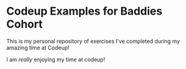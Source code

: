 # Codeup Examples for Baddies Cohort

This is my personal repository of exercises I've completed during my amazing time at Codeup!

I am *really* enjoying my time at codeup!
